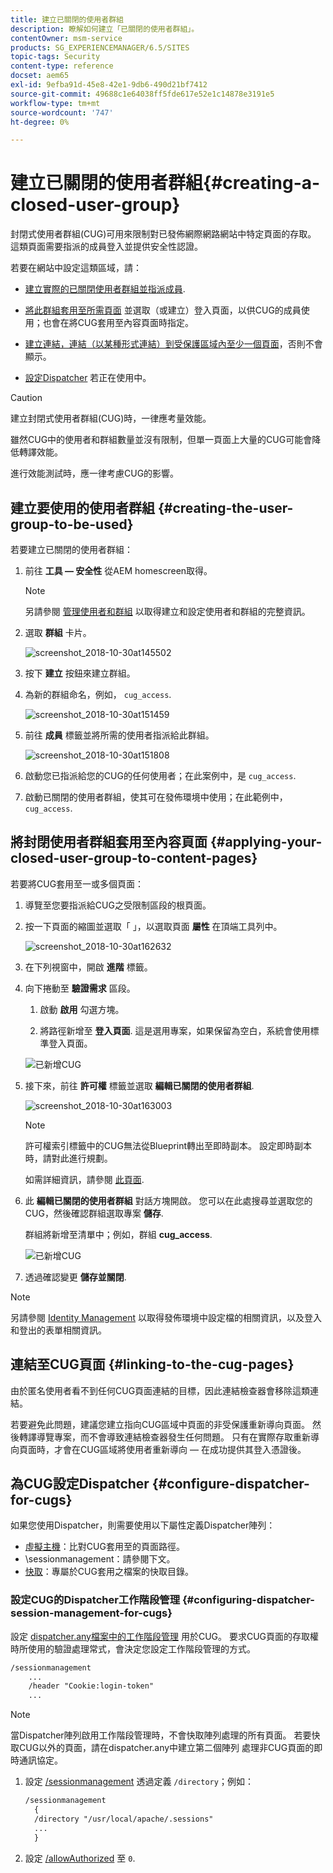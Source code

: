 ```yaml
---
title: 建立已關閉的使用者群組
description: 瞭解如何建立「已關閉的使用者群組」。
contentOwner: msm-service
products: SG_EXPERIENCEMANAGER/6.5/SITES
topic-tags: Security
content-type: reference
docset: aem65
exl-id: 9efba91d-45e8-42e1-9db6-490d21bf7412
source-git-commit: 49688c1e64038ff5fde617e52e1c14878e3191e5
workflow-type: tm+mt
source-wordcount: '747'
ht-degree: 0%

---
```


# 建立已關閉的使用者群組{#creating-a-closed-user-group}

封閉式使用者群組(CUG)可用來限制對已發佈網際網路網站中特定頁面的存取。 這類頁面需要指派的成員登入並提供安全性認證。

若要在網站中設定這類區域，請：

* [建立實際的已關閉使用者群組並指派成員](#creating-the-user-group-to-be-used).

* [將此群組套用至所需頁面](#applying-your-closed-user-group-to-content-pages) 並選取（或建立）登入頁面，以供CUG的成員使用；也會在將CUG套用至內容頁面時指定。

* [建立連結，連結（以某種形式連結）到受保護區域內至少一個頁面](#linking-to-the-cug-pages)，否則不會顯示。

* [設定Dispatcher](#configure-dispatcher-for-cugs) 若正在使用中。

>[!CAUTION]
>
>建立封閉式使用者群組(CUG)時，一律應考量效能。
>
>雖然CUG中的使用者和群組數量並沒有限制，但單一頁面上大量的CUG可能會降低轉譯效能。
>
>進行效能測試時，應一律考慮CUG的影響。

## 建立要使用的使用者群組 {#creating-the-user-group-to-be-used}

若要建立已關閉的使用者群組：

1. 前往 **工具 — 安全性** 從AEM homescreen取得。

   >[!NOTE]
   >
   >另請參閱 [管理使用者和群組](/help/sites-administering/security.md#managing-users-and-groups) 以取得建立和設定使用者和群組的完整資訊。

1. 選取 **群組** 卡片。

   ![screenshot_2018-10-30at145502](assets/screenshot_2018-10-30at145502.png)

1. 按下 **建立** 按鈕來建立群組。
1. 為新的群組命名，例如， `cug_access`.

   ![screenshot_2018-10-30at151459](assets/screenshot_2018-10-30at151459.png)

1. 前往 **成員** 標籤並將所需的使用者指派給此群組。

   ![screenshot_2018-10-30at151808](assets/screenshot_2018-10-30at151808.png)

1. 啟動您已指派給您的CUG的任何使用者；在此案例中，是 `cug_access`.
1. 啟動已關閉的使用者群組，使其可在發佈環境中使用；在此範例中， `cug_access`.

## 將封閉使用者群組套用至內容頁面 {#applying-your-closed-user-group-to-content-pages}

若要將CUG套用至一或多個頁面：

1. 導覽至您要指派給CUG之受限制區段的根頁面。
1. 按一下頁面的縮圖並選取「 」，以選取頁面 **屬性** 在頂端工具列中。

   ![screenshot_2018-10-30at162632](assets/screenshot_2018-10-30at162632.png)

1. 在下列視窗中，開啟 **進階** 標籤。

1. 向下捲動至 **驗證需求** 區段。

   1. 啟動 **啟用** 勾選方塊。

   1. 將路徑新增至 **登入頁面**.
這是選用專案，如果保留為空白，系統會使用標準登入頁面。

   ![已新增CUG](assets/cug-authentication-requirement.png)

1. 接下來，前往 **許可權** 標籤並選取 **編輯已關閉的使用者群組**.

   ![screenshot_2018-10-30at163003](assets/screenshot_2018-10-30at163003.png)

   >[!NOTE]
   >
   >許可權索引標籤中的CUG無法從Blueprint轉出至即時副本。 設定即時副本時，請對此進行規劃。
   >
   >如需詳細資訊，請參閱 [此頁面](closed-user-groups.md#aem-livecopy).

1. 此 **編輯已關閉的使用者群組** 對話方塊開啟。 您可以在此處搜尋並選取您的CUG，然後確認群組選取專案 **儲存**.

   群組將新增至清單中；例如，群組 **cug_access**.

   ![已新增CUG](assets/cug-added.png)

1. 透過確認變更 **儲存並關閉**.

>[!NOTE]
>
>另請參閱 [Identity Management](/help/sites-administering/identity-management.md) 以取得發佈環境中設定檔的相關資訊，以及登入和登出的表單相關資訊。

## 連結至CUG頁面 {#linking-to-the-cug-pages}

由於匿名使用者看不到任何CUG頁面連結的目標，因此連結檢查器會移除這類連結。

若要避免此問題，建議您建立指向CUG區域中頁面的非受保護重新導向頁面。 然後轉譯導覽專案，而不會導致連結檢查器發生任何問題。 只有在實際存取重新導向頁面時，才會在CUG區域將使用者重新導向 — 在成功提供其登入憑證後。

## 為CUG設定Dispatcher {#configure-dispatcher-for-cugs}

如果您使用Dispatcher，則需要使用以下屬性定義Dispatcher陣列：

* [虛擬主機](https://experienceleague.adobe.com/docs/experience-manager-dispatcher/using/configuring/dispatcher-configuration.html?lang=en#identifying-virtual-hosts-virtualhosts)：比對CUG套用至的頁面路徑。
* \sessionmanagement：請參閱下文。
* [快取](https://experienceleague.adobe.com/docs/experience-manager-dispatcher/using/configuring/dispatcher-configuration.html?lang=en#configuring-the-dispatcher-cache-cache)：專屬於CUG套用之檔案的快取目錄。

### 設定CUG的Dispatcher工作階段管理 {#configuring-dispatcher-session-management-for-cugs}

設定 [dispatcher.any檔案中的工作階段管理](https://experienceleague.adobe.com/docs/experience-manager-dispatcher/using/configuring/dispatcher-configuration.html?lang=en#enabling-secure-sessions-sessionmanagement) 用於CUG。 要求CUG頁面的存取權時所使用的驗證處理常式，會決定您設定工作階段管理的方式。

```xml
/sessionmanagement
    ...
    /header "Cookie:login-token"
    ...
```

>[!NOTE]
>
>當Dispatcher陣列啟用工作階段管理時，不會快取陣列處理的所有頁面。 若要快取CUG以外的頁面，請在dispatcher.any中建立第二個陣列
>處理非CUG頁面的即時通訊協定。

1. 設定 [/sessionmanagement](https://experienceleague.adobe.com/docs/experience-manager-dispatcher/using/configuring/dispatcher-configuration.html?lang=en#enabling-secure-sessions-sessionmanagement) 透過定義 `/directory`；例如：

   ```xml
   /sessionmanagement
     {
     /directory "/usr/local/apache/.sessions"
     ...
     }
   ```

1. 設定 [/allowAuthorized](https://experienceleague.adobe.com/docs/experience-manager-dispatcher/using/configuring/dispatcher-configuration.html?lang=en#caching-when-authentication-is-used) 至 `0`.
